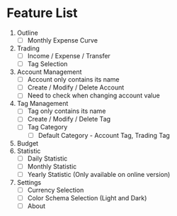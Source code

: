 Feature List
=============
1.  Outline
    -   [ ] Monthly Expense Curve
1.  Trading
    -   [ ] Income / Expense / Transfer
    -   [ ] Tag Selection
1.  Account Management
    -   [ ] Account only contains its name
    -   [ ] Create / Modify / Delete Account
    -   [ ] Need to check when changing account value
1.  Tag Management
    -   [ ] Tag only contains its name
    -   [ ] Create / Modify / Delete Tag
    -   [ ] Tag Category
        -   [ ] Default Category - Account Tag, Trading Tag
1.  Budget
1.  Statistic
    -   [ ] Daily Statistic
    -   [ ] Monthly Statistic
    -   [ ] Yearly Statistic (Only available on online version)
1.  Settings
    -   [ ] Currency Selection
    -   [ ] Color Schema Selection (Light and Dark)
    -   [ ] About
